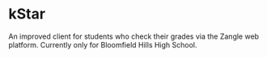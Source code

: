# kStar
An improved client for students who check their grades via the Zangle web platform. Currently only for Bloomfield Hills High School.
